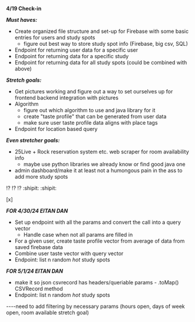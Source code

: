 **4/19 Check-in**

***Must haves:***
 - Create organized file structure and set-up for Firebase with some basic entries for users and study spots
    - figure out best way to store study spot info (Firebase, big csv, SQL)
 - Endpoint for returning user data for a specific user
 - Endpoint for returning data for a specific study
 - Endpoint for returning data for all study spots (could be combined with above)

***Stretch goals:***
 - Get pictures working and figure out a way to set ourselves up for frontend backend integration with pictures
 - Algorithm
    - figure out which algorithm to use and java library for it
    - create "taste profile" that can be generated from user data
    - make sure user taste profile data aligns with place tags
 - Endpoint for location based query

 ***Even stretcher goals:***
 - 25Live + Rock reservation system etc. web scraper for room availability info
    - maybe use python libraries we already know or find good java one
 - admin dashboard/make it at least not a humongous pain in the ass to add more study spots
 

 :interrobang: :interrobang: :interrobang:
 :shipit: :shipit:

 [x]
 
***FOR 4/30/24 EITAN DAN***
 - Set up endpoint with all the params and convert the call into a query vector
   - Handle case when not all params are filled in
 - For a given user, create taste profile vector from average of data from saved firebase data
 - Combine user taste vector with query vector
 - Endpoint: list n random *hot* study spots

***FOR 5/1/24 EITAN DAN***
 - make it so json csvrecord has headers/queriable params - .toMap() CSVRecord method
 - Endpoint: list n random *hot* study spots

----need to add filtering by necessary params (hours open, days of week open, room available stretch goal)
